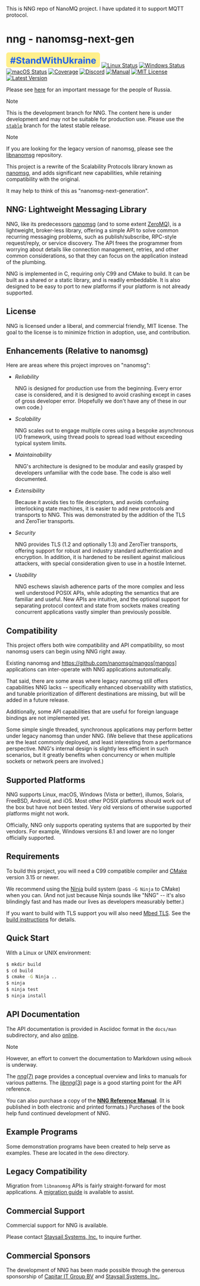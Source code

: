 This is NNG repo of NanoMQ project. I have updated it to support MQTT protocol.

# nng - nanomsg-next-gen

[![Stand With Ukraine](https://raw.githubusercontent.com/vshymanskyy/StandWithUkraine/main/badges/StandWithUkraine.svg)](https://stand-with-ukraine.pp.ua)
[![Linux Status](https://img.shields.io/github/actions/workflow/status/nanomsg/nng/linux.yml?branch=dev2.0&logoColor=grey&logo=ubuntu&label=)](https://github.com/nanomsg/nng/actions)
[![Windows Status](https://img.shields.io/github/actions/workflow/status/nanomsg/nng/windows.yml?branch=dev2.0&logoColor=grey&logo=data:image/svg%2bxml;base64,PHN2ZyB4bWxucz0iaHR0cDovL3d3dy53My5vcmcvMjAwMC9zdmciIHZpZXdCb3g9IjAgMCA0ODc1IDQ4NzUiPjxwYXRoIGZpbGw9ImdyZXkiIGQ9Ik0wIDBoMjMxMXYyMzEwSDB6bTI1NjQgMGgyMzExdjIzMTBIMjU2NHpNMCAyNTY0aDIzMTF2MjMxMUgwem0yNTY0IDBoMjMxMXYyMzExSDI1NjQiLz48L3N2Zz4=&label=)](https://github.com/nanomsg/nng/actions)
[![macOS Status](https://img.shields.io/github/actions/workflow/status/nanomsg/nng/darwin.yml?branch=dev2.0&logoColor=grey&logo=apple&label=)](https://github.com/nanomsg/nng/actions)
[![Coverage](https://img.shields.io/codecov/c/github/nanomsg/nng?logo=codecov&logoColor=grey&label=)](https://codecov.io/gh/nanomsg/nng)
[![Discord](https://img.shields.io/discord/639573728212156478?label=&logo=discord)](https://discord.gg/Xnac6b9)
[![Manual](https://img.shields.io/static/v1?label=&message=docs&logo=asciidoctor&logoColor=silver&color=blue)](https://nng.nanomsg.org/man)
[![MIT License](https://img.shields.io/github/license/nanomsg/nng.svg?logoColor=silver&logo=open-source-initiative&label=&color=blue)](https://github.com/nanomsg/nng/blob/dev2.0/LICENSE.txt)
[![Latest Version](https://img.shields.io/github/v/tag/nanomsg/nng.svg?logo=github&label=)](https://github.com/nanomsg/nng/releases)

Please see [here](UKRAINE) for an important message for the people of Russia.

> [!NOTE]
> This is the development branch for NNG.
> The content here is
> under development and may not be suitable for production use.
> Please use the [`stable`](https://github.com/nanomsg/nng/tree/stable) branch
> for the latest stable release.

> [!NOTE]
> If you are looking for the legacy version of nanomsg, please
> see the [libnanomsg](https://github.com/nanomsg/nanomsg) repository.

This project is a rewrite of the Scalability Protocols
library known as [nanomsg](https://github.com/nanomsg/nanomsg),
and adds significant new capabilities, while retaining
compatibility with the original.

It may help to think of this as "nanomsg-next-generation".

## NNG: Lightweight Messaging Library

NNG, like its predecessors [nanomsg](http://nanomsg.org) (and to some extent
[ZeroMQ](http://zeromq.org/)), is a lightweight, broker-less library,
offering a simple API to solve common recurring messaging problems,
such as publish/subscribe, RPC-style request/reply, or service discovery.
The API frees the programmer from worrying about details like connection
management, retries, and other common considerations, so that they
can focus on the application instead of the plumbing.

NNG is implemented in C, requiring only C99 and CMake to build.
It can be built as a shared or a static library, and is readily
embeddable. It is also designed to be easy to port to new platforms
if your platform is not already supported.

## License

NNG is licensed under a liberal, and commercial friendly, MIT license.
The goal to the license is to minimize friction in adoption, use, and
contribution.

## Enhancements (Relative to nanomsg)

Here are areas where this project improves on "nanomsg":

- _Reliability_

  NNG is designed for production use from the beginning.
  Every error case is considered, and it is designed to avoid crashing except
  in cases of gross developer error.
  (Hopefully we don't have any of these in our own code.)

- _Scalability_

  NNG scales out to engage multiple cores using a bespoke asynchronous I/O
  framework, using thread pools to spread load without exceeding typical
  system limits.

- _Maintainability_

  NNG's architecture is designed to be modular and easily grasped by developers
  unfamiliar with the code base. The code is also well documented.

- _Extensibility_

  Because it avoids ties to file descriptors, and avoids confusing interlocking
  state machines, it is easier to add new protocols and transports to NNG.
  This was demonstrated by the addition of the TLS and ZeroTier transports.

- _Security_

  NNG provides TLS (1.2 and optionally 1.3) and ZeroTier transports, offering
  support for robust and industry standard authentication and encryption.
  In addition, it is hardened to be resilient against malicious attackers,
  with special consideration given to use in a hostile Internet.

- _Usability_

  NNG eschews slavish adherence parts of the more complex and less well
  understood POSIX APIs, while adopting the semantics that are familiar and
  useful. New APIs are intuitive, and the optional support for separating
  protocol context and state from sockets makes creating concurrent
  applications vastly simpler than previously possible.

## Compatibility

This project offers both wire compatibility and API compatibility,
so most nanomsg users can begin using NNG right away.

Existing nanomsg and https://github.com/nanomsg/mangos[mangos] applications
can inter-operate with NNG applications automatically.

That said, there are some areas where legacy nanomsg still offers
capabilities NNG lacks -- specifically enhanced observability with
statistics, and tunable prioritization of different destinations
are missing, but will be added in a future release.

Additionally, some API capabilities that are useful for foreign
language bindings are not implemented yet.

Some simple single threaded, synchronous applications may perform better under
legacy nanomsg than under NNG. (We believe that these applications are the
least commonly deployed, and least interesting from a performance perspective.
NNG's internal design is slightly less efficient in such scenarios, but it
greatly benefits when concurrency or when multiple sockets or network peers
are involved.)

## Supported Platforms

NNG supports Linux, macOS, Windows (Vista or better), illumos, Solaris,
FreeBSD, Android, and iOS. Most other POSIX platforms should work out of
the box but have not been tested. Very old versions of otherwise supported
platforms might not work.

Officially, NNG only supports operating systems that are supported by
their vendors. For example, Windows versions 8.1 and lower are no longer
officially supported.

## Requirements

To build this project, you will need a C99 compatible compiler and
[CMake](http://www.cmake.org) version 3.15 or newer.

We recommend using the [Ninja](https://ninja-build.org) build
system (pass `-G Ninja` to CMake) when you can.
(And not just because Ninja sounds like "NNG" -- it's also
blindingly fast and has made our lives as developers measurably better.)

If you want to build with TLS support you will also need
[Mbed TLS](https://tls.mbed.org).
See the [build instructions](docs/BUILD_TLS.md) for details.

## Quick Start

With a Linux or UNIX environment:

```sh
$ mkdir build
$ cd build
$ cmake -G Ninja ..
$ ninja
$ ninja test
$ ninja install
```

## API Documentation

The API documentation is provided in Asciidoc format in the
`docs/man` subdirectory, and also
[online](https://nanomsg.github.io/nng).

> [!NOTE]
> However, an effort to convert the documentation to Markdown using `mdbook`
> is underway.

The [_nng_(7)](docs/man/nng.7.adoc) page provides a conceptual overview and links to
manuals for various patterns.
The [_libnng_(3)](docs/man/libnng.3.adoc) page is a good starting point for the API reference.

You can also purchase a copy of the
[**NNG Reference Manual**](http://staysail.tech/books/nng_reference/index.html).
(It is published in both electronic and printed formats.)
Purchases of the book help fund continued development of NNG.

## Example Programs

Some demonstration programs have been created to help serve as examples.
These are located in the `demo` directory.

## Legacy Compatibility

Migration from `libnanomsg` APIs is fairly straight-forward for most applications.
A [migration guide](docs/migrating/nanomsg) is available to assist.

## Commercial Support

Commercial support for NNG is available.

Please contact
[Staysail Systems, Inc.](mailto:info@staysail.tech)
to inquire further.

## Commercial Sponsors

The development of NNG has been made possible through the generous
sponsorship of
[Capitar IT Group BV](https://www.capitar.com)
and
[Staysail Systems, Inc.](http://staysail.tech).
